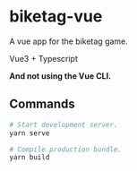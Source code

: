 # biketag-vue
A vue app for the biketag game.

Vue3 + Typescript

**And not using the Vue CLI.**

## Commands

```bash
# Start development server.
yarn serve

# Compile production bundle.
yarn build
```
